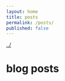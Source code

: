 ```yaml
---
layout: home
title: posts
permalink: /posts/
published: false
---
```


<a href="/">../</a>

# blog posts